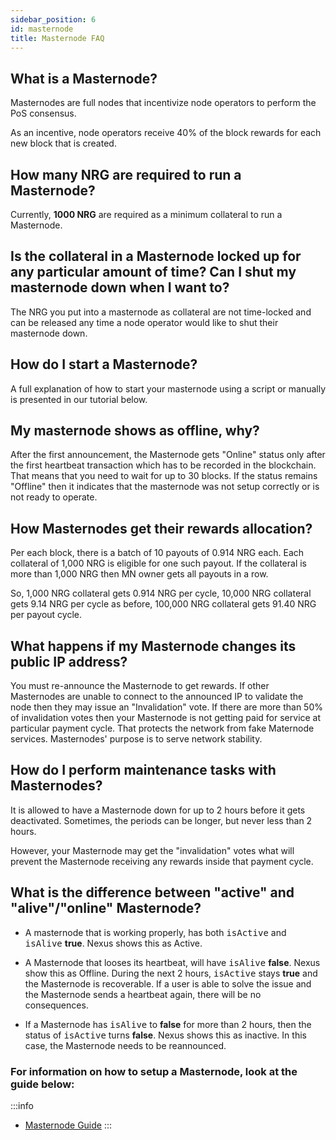 ```yaml
---
sidebar_position: 6
id: masternode
title: Masternode FAQ
---
```


## What is a Masternode?

Masternodes are full nodes that incentivize node operators to perform the PoS consensus.

As an incentive, node operators receive 40% of the block rewards for each new block that is created.

## How many NRG are required to run a Masternode?

Currently, **1000 NRG** are required as a minimum collateral to run a Masternode.

## Is the collateral in a Masternode locked up for any particular amount of time? Can I shut my masternode down when I want to?

The NRG you put into a masternode as collateral are not time-locked and can be released any time a node operator would like to shut their masternode down.

## How do I start a Masternode?

A full explanation of how to start your masternode using a script or manually is presented in our tutorial below.

## My masternode shows as offline, why?

After the first announcement, the Masternode gets "Online" status only after the first heartbeat transaction which has to be recorded in the blockchain. That means that you need to wait for up to 30 blocks. If the status remains "Offline" then it indicates that the masternode was not setup correctly or is not ready to operate.

## How Masternodes get their rewards allocation?

Per each block, there is a batch of 10 payouts of 0.914 NRG each. Each collateral of 1,000 NRG is eligible for one such payout. If the collateral is more than 1,000 NRG then MN owner gets all payouts in a row.

So, 1,000 NRG collateral gets 0.914 NRG per cycle, 10,000 NRG collateral gets 9.14 NRG per cycle as before, 100,000 NRG collateral gets 91.40 NRG per payout cycle.

## What happens if my Masternode changes its public IP address?

You must re-announce the Masternode to get rewards. If other Masternodes are unable to connect to the announced IP to validate the node then they may issue an "Invalidation" vote. If there are more than 50% of invalidation votes then your Masternode is not getting paid for service at particular payment cycle. That protects the network from fake Maternode services. Masternodes' purpose is to serve network stability.

## How do I perform maintenance tasks with Masternodes?

It is allowed to have a Masternode down for up to 2 hours before it gets deactivated. Sometimes, the periods can be longer, but never less than 2 hours.

However, your Masternode may get the "invalidation" votes what will prevent the Masternode receiving any rewards inside that payment cycle.

## What is the difference between "active" and "alive"/"online" Masternode?

- A masternode that is working properly, has both <kbd>isActive</kbd> and <kbd>isAlive</kbd> **true**. Nexus shows this as Active.

- A Masternode that looses its heartbeat, will have <kbd>isAlive</kbd> **false**. Nexus show this as Offline. During the next 2 hours, <kbd>isActive</kbd> stays **true** and the Masternode is recoverable. If a user is able to solve the issue and the Masternode sends a heartbeat again, there will be no consequences.

- If a Masternode has <kbd>isAlive</kbd> to **false** for more than 2 hours, then the status of <kbd>isActive</kbd> turns **false**. Nexus shows this as inactive. In this case, the Masternode needs to be reannounced.

### For information on how to setup a Masternode, look at the guide below:

:::info
- [Masternode Guide](#)
:::
